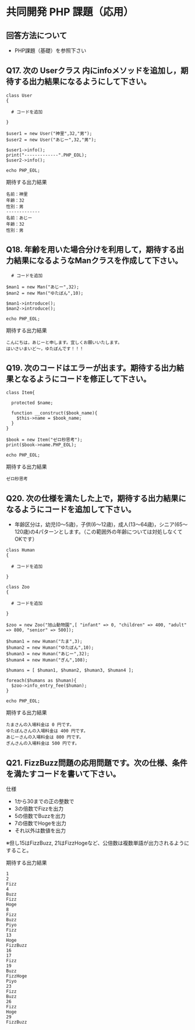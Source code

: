 # 共同開発 PHP 課題（応用）

## 回答方法について

- PHP課題（基礎）を参照下さい

## Q17. 次の Userクラス 内にinfoメソッドを追加し，期待する出力結果になるようにして下さい。

```
class User
{

  # コードを追加

}

$user1 = new User("神里",32,"男");
$user2 = new User("あじー",32,"男");

$user1->info();
print("-------------".PHP_EOL);
$user2->info();

echo PHP_EOL;
```

期待する出力結果

```
名前：神里
年齢：32
性別：男
-------------
名前：あじー
年齢：32
性別：男
```

## Q18. 年齢を用いた場合分けを利用して，期待する出力結果になるようなManクラスを作成して下さい。

```
  # コードを追加

$man1 = new Man("あじー",32);
$man2 = new Man("ゆたぼん",10);

$man1->introduce();
$man2->introduce();

echo PHP_EOL;
```

期待する出力結果

```
こんにちは，あじーと申します。宜しくお願いいたします。
はいさいまいど〜，ゆたぼんです！！！
```

## Q19. 次のコードはエラーが出ます。期待する出力結果となるようにコードを修正して下さい。

```
class Item{

  protected $name;

  function __construct($book_name){
    $this->name = $book_name;
  }
}

$book = new Item("ゼロ秒思考");
print($book->name.PHP_EOL);

echo PHP_EOL;
```

期待する出力結果

```
ゼロ秒思考
```

## Q20. 次の仕様を満たした上で，期待する出力結果になるようにコードを追加して下さい。

- 年齢区分は，幼児(0〜5歳)，子供(6〜12歳)，成人(13〜64歳)，シニア(65〜120歳)の4パターンとします。（この範囲外の年齢については対処しなくてOKです）

```
class Human
{

  # コードを追加

}

class Zoo
{
    
  # コードを追加
    
}

$zoo = new Zoo("旭山動物園",[ "infant" => 0, "children" => 400, "adult" => 800, "senior" => 500]);

$human1 = new Human("たま",3);
$human2 = new Human("ゆたぼん",10);
$human3 = new Human("あじー",32);
$human4 = new Human("ぎん",108);

$humans = [ $human1, $human2, $human3, $human4 ];

foreach($humans as $human){
  $zoo->info_entry_fee($human);
}

echo PHP_EOL;
```

期待する出力結果

```
たまさんの入場料金は 0 円です。
ゆたぼんさんの入場料金は 400 円です。
あじーさんの入場料金は 800 円です。
ぎんさんの入場料金は 500 円です。
```

## Q21. FizzBuzz問題の応用問題です。次の仕様、条件を満たすコードを書いて下さい。

仕様

- 1から30までの正の整数で
- 3の倍数でFizzを出力
- 5の倍数でBuzzを出力
- 7の倍数でHogeを出力
- それ以外は数値を出力

※但し15はFizzBuzz, 21はFizzHogeなど、公倍数は複数単語が出力されるようにすること。

期待する出力結果

```
1
2
Fizz
4
Buzz
Fizz
Hoge
8
Fizz
Buzz
Piyo
Fizz
13
Hoge
FizzBuzz
16
17
Fizz
19
Buzz
FizzHoge
Piyo
23
Fizz
Buzz
26
Fizz
Hoge
29
FizzBuzz
```
